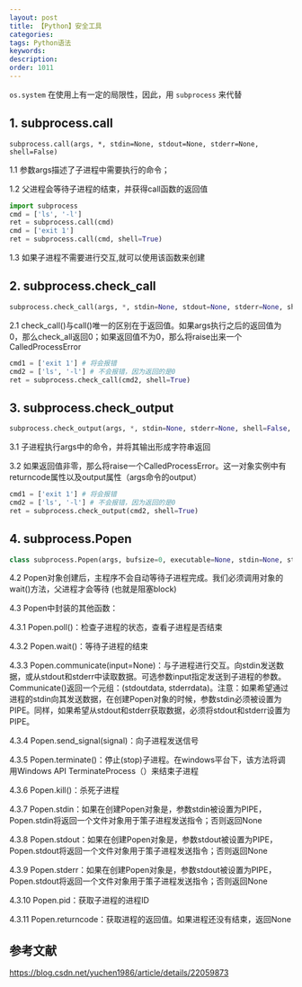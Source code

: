 ```yaml
---
layout: post
title: 【Python】安全工具
categories:
tags: Python语法
keywords:
description:
order: 1011
---
```


`os.system` 在使用上有一定的局限性，因此，用 `subprocess` 来代替

## 1. subprocess.call
```
subprocess.call(args, *, stdin=None, stdout=None, stderr=None, shell=False)
```
1.1 参数args描述了子进程中需要执行的命令；

1.2 父进程会等待子进程的结束，并获得call函数的返回值

```py
import subprocess
cmd = ['ls', '-l']
ret = subprocess.call(cmd)
cmd = ['exit 1']
ret = subprocess.call(cmd, shell=True)
```

1.3 如果子进程不需要进行交互,就可以使用该函数来创建
## 2. subprocess.check_call
```py
subprocess.check_call(args, *, stdin=None, stdout=None, stderr=None, shell=False)
```
2.1 check_call()与call()唯一的区别在于返回值。如果args执行之后的返回值为0，那么check_all返回0；如果返回值不为0，那么将raise出来一个CalledProcessError
```py
cmd1 = ['exit 1'] # 将会报错
cmd2 = ['ls', '-l'] # 不会报错，因为返回的是0
ret = subprocess.check_call(cmd2, shell=True)
```

## 3. subprocess.check_output
```py
subprocess.check_output(args, *, stdin=None, stderr=None, shell=False, universal_newlines=False)
```
3.1 子进程执行args中的命令，并将其输出形成字符串返回  

3.2 如果返回值非零，那么将raise一个CalledProcessError。这一对象实例中有returncode属性以及output属性（args命令的output）
```py
cmd1 = ['exit 1'] # 将会报错
cmd2 = ['ls', '-l'] # 不会报错，因为返回的是0
ret = subprocess.check_output(cmd2, shell=True) 
```
## 4. subprocess.Popen

```py
class subprocess.Popen(args, bufsize=0, executable=None, stdin=None, stdout=None, stderr=None, preexec_fn=None, close_fds=False, shell=False, cwd=None, env=None, universal_newlines=False, startupinfo=None, creationflags=0)
```
4.2 Popen对象创建后，主程序不会自动等待子进程完成。我们必须调用对象的wait()方法，父进程才会等待 (也就是阻塞block)

4.3 Popen中封装的其他函数：

4.3.1 Popen.poll()：检查子进程的状态，查看子进程是否结束

4.3.2 Popen.wait()：等待子进程的结束

4.3.3 Popen.communicate(input=None)：与子进程进行交互。向stdin发送数据，或从stdout和stderr中读取数据。可选参数input指定发送到子进程的参数。Communicate()返回一个元组：(stdoutdata, stderrdata)。注意：如果希望通过进程的stdin向其发送数据，在创建Popen对象的时候，参数stdin必须被设置为PIPE。同样，如果希望从stdout和stderr获取数据，必须将stdout和stderr设置为PIPE。

4.3.4 Popen.send_signal(signal)：向子进程发送信号

4.3.5 Popen.terminate()：停止(stop)子进程。在windows平台下，该方法将调用Windows API TerminateProcess（）来结束子进程

4.3.6 Popen.kill()：杀死子进程

4.3.7 Popen.stdin：如果在创建Popen对象是，参数stdin被设置为PIPE，Popen.stdin将返回一个文件对象用于策子进程发送指令；否则返回None

4.3.8 Popen.stdout：如果在创建Popen对象是，参数stdout被设置为PIPE，Popen.stdout将返回一个文件对象用于策子进程发送指令；否则返回None

4.3.9 Popen.stderr：如果在创建Popen对象是，参数stdout被设置为PIPE，Popen.stdout将返回一个文件对象用于策子进程发送指令；否则返回None

4.3.10 Popen.pid：获取子进程的进程ID

4.3.11 Popen.returncode：获取进程的返回值。如果进程还没有结束，返回None
## 参考文献
https://blog.csdn.net/yuchen1986/article/details/22059873
